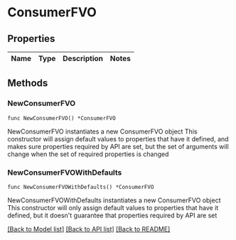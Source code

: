 # ConsumerFVO

## Properties

Name | Type | Description | Notes
------------ | ------------- | ------------- | -------------

## Methods

### NewConsumerFVO

`func NewConsumerFVO() *ConsumerFVO`

NewConsumerFVO instantiates a new ConsumerFVO object
This constructor will assign default values to properties that have it defined,
and makes sure properties required by API are set, but the set of arguments
will change when the set of required properties is changed

### NewConsumerFVOWithDefaults

`func NewConsumerFVOWithDefaults() *ConsumerFVO`

NewConsumerFVOWithDefaults instantiates a new ConsumerFVO object
This constructor will only assign default values to properties that have it defined,
but it doesn't guarantee that properties required by API are set


[[Back to Model list]](../README.md#documentation-for-models) [[Back to API list]](../README.md#documentation-for-api-endpoints) [[Back to README]](../README.md)


